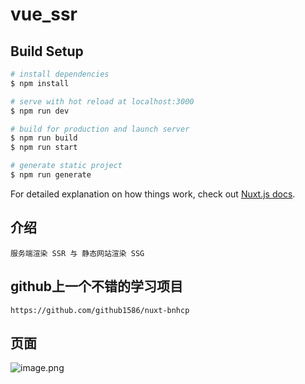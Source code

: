 # vue_ssr

## Build Setup

```bash
# install dependencies
$ npm install

# serve with hot reload at localhost:3000
$ npm run dev

# build for production and launch server
$ npm run build
$ npm run start

# generate static project
$ npm run generate
```

For detailed explanation on how things work, check out [Nuxt.js docs](https://nuxtjs.org).

## 介绍
    服务端渲染 SSR 与 静态网站渲染 SSG
    
## github上一个不错的学习项目
    https://github.com/github1586/nuxt-bnhcp
    
## 页面
![image.png](https://github.com/liuer1211/vueSSR/tree/master/show/1.png)
